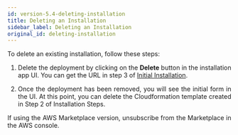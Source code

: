 ```yaml
---
id: version-5.4-deleting-installation
title: Deleting an Installation
sidebar_label: Deleting an Installation
original_id: deleting-installation
---
```


<div style="text-align: justify">

To delete an existing installation, follow these steps:
1. Delete the deployment by clicking on the **Delete** button in the installation app UI. You can get the URL in step 3 of <a href="/docs/get-started/deploying-aws/initial-installation/">Initial Installation</a>.

2. Once the deployment has been removed, you will see the initial form in the UI. At this point, you can delete the Cloudformation template created in Step 2 of Installation Steps.

If using the AWS Marketplace version, unsubscribe from the Marketplace in the AWS console.

